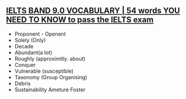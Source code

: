 ## [IELTS BAND 9.0 VOCABULARY | 54 words YOU NEED TO KNOW to pass the IELTS exam](https://www.youtube.com/watch?v=UgsZLtBru30)

* Proponent - Openent
* Solely (Only)
* Decade
* Abundant(a lot)
* Roughly (approximitly. about)
* Conquer
* Vulnerable (susceptible)
* Taxonomy (Group Organising)
* Debris
* Sustainability
Ameture
Foster
